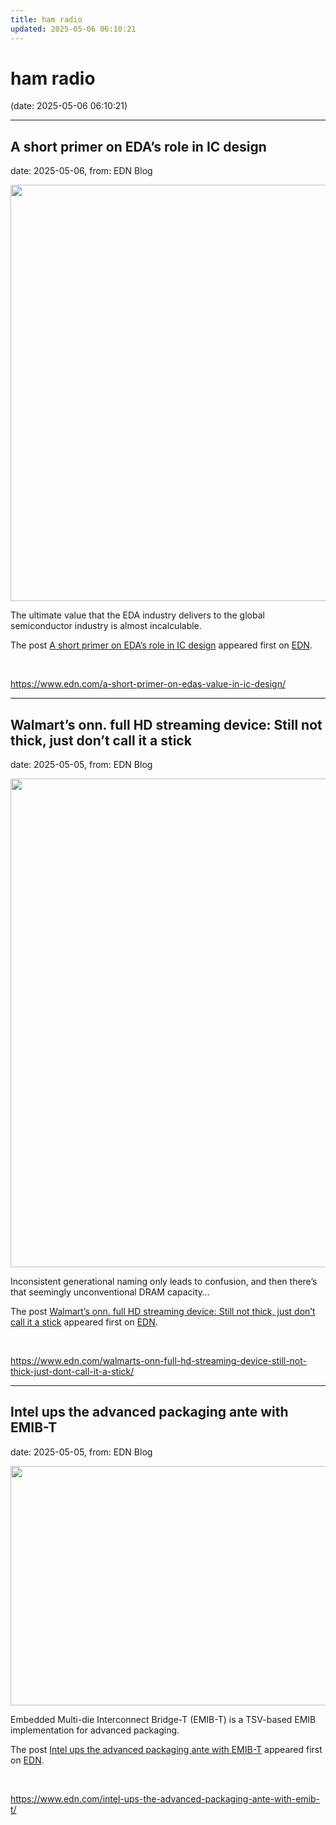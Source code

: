 ```yaml
---
title: ham radio
updated: 2025-05-06 06:10:21
---
```


# ham radio

(date: 2025-05-06 06:10:21)

---

## A short primer on EDA’s role in IC design

date: 2025-05-06, from: EDN Blog

<img width="2496" height="666" src="https://www.edn.com/wp-content/uploads/Fig-2-EDA-tools.png?fit=2496%2C666" class="webfeedsFeaturedVisual wp-post-image" alt="" style="display: block; margin-bottom: 5px; clear:both;max-width: 100%;" link_thumbnail="" decoding="async" fetchpriority="high" srcset="https://www.edn.com/wp-content/uploads/Fig-2-EDA-tools.png?w=2496 2496w, https://www.edn.com/wp-content/uploads/Fig-2-EDA-tools.png?w=300 300w, https://www.edn.com/wp-content/uploads/Fig-2-EDA-tools.png?w=768 768w, https://www.edn.com/wp-content/uploads/Fig-2-EDA-tools.png?w=1024 1024w, https://www.edn.com/wp-content/uploads/Fig-2-EDA-tools.png?w=1536 1536w, https://www.edn.com/wp-content/uploads/Fig-2-EDA-tools.png?w=2048 2048w, https://www.edn.com/wp-content/uploads/Fig-2-EDA-tools.png?w=1900 1900w" sizes="(max-width: 2496px) 100vw, 2496px" /><p>The ultimate value that the EDA industry delivers to the global semiconductor industry is almost incalculable.</p>
<p>The post <a href="https://www.edn.com/a-short-primer-on-edas-value-in-ic-design/">A short primer on EDA’s role in IC design</a> appeared first on <a href="https://www.edn.com">EDN</a>.</p>
 

<br> 

<https://www.edn.com/a-short-primer-on-edas-value-in-ic-design/>

---

## Walmart’s onn. full HD streaming device: Still not thick, just don’t call it a stick

date: 2025-05-05, from: EDN Blog

<img width="1400" height="782" src="https://www.edn.com/wp-content/uploads/pcb_bottom_faraday-cage-removed.jpg?fit=1400%2C782" class="webfeedsFeaturedVisual wp-post-image" alt="" style="display: block; margin-bottom: 5px; clear:both;max-width: 100%;" link_thumbnail="" decoding="async" loading="lazy" srcset="https://www.edn.com/wp-content/uploads/pcb_bottom_faraday-cage-removed.jpg?w=1400 1400w, https://www.edn.com/wp-content/uploads/pcb_bottom_faraday-cage-removed.jpg?w=300 300w, https://www.edn.com/wp-content/uploads/pcb_bottom_faraday-cage-removed.jpg?w=768 768w, https://www.edn.com/wp-content/uploads/pcb_bottom_faraday-cage-removed.jpg?w=1024 1024w" sizes="auto, (max-width: 1400px) 100vw, 1400px" /><p>Inconsistent generational naming only leads to confusion, and then there’s that seemingly unconventional DRAM capacity…</p>
<p>The post <a href="https://www.edn.com/walmarts-onn-full-hd-streaming-device-still-not-thick-just-dont-call-it-a-stick/">Walmart’s onn. full HD streaming device: Still not thick, just don’t call it a stick</a> appeared first on <a href="https://www.edn.com">EDN</a>.</p>
 

<br> 

<https://www.edn.com/walmarts-onn-full-hd-streaming-device-still-not-thick-just-dont-call-it-a-stick/>

---

## Intel ups the advanced packaging ante with EMIB-T

date: 2025-05-05, from: EDN Blog

<img width="960" height="383" src="https://www.edn.com/wp-content/uploads/Hero-image-EMIB-T.jpg?fit=960%2C383" class="webfeedsFeaturedVisual wp-post-image" alt="" style="display: block; margin-bottom: 5px; clear:both;max-width: 100%;" link_thumbnail="" decoding="async" loading="lazy" srcset="https://www.edn.com/wp-content/uploads/Hero-image-EMIB-T.jpg?w=960 960w, https://www.edn.com/wp-content/uploads/Hero-image-EMIB-T.jpg?w=300 300w, https://www.edn.com/wp-content/uploads/Hero-image-EMIB-T.jpg?w=768 768w" sizes="auto, (max-width: 960px) 100vw, 960px" /><p>Embedded Multi-die Interconnect Bridge-T (EMIB-T) is a TSV-based EMIB implementation for advanced packaging.</p>
<p>The post <a href="https://www.edn.com/intel-ups-the-advanced-packaging-ante-with-emib-t/">Intel ups the advanced packaging ante with EMIB-T</a> appeared first on <a href="https://www.edn.com">EDN</a>.</p>
 

<br> 

<https://www.edn.com/intel-ups-the-advanced-packaging-ante-with-emib-t/>

